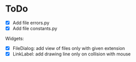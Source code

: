 # ToDo

 + [X] Add file errors.py
 + [X] Add file constants.py

Widgets:
 + [X] FileDialog: add view of files only with given extension
 + [X] LinkLabel: add drawing line only on collision with mouse
